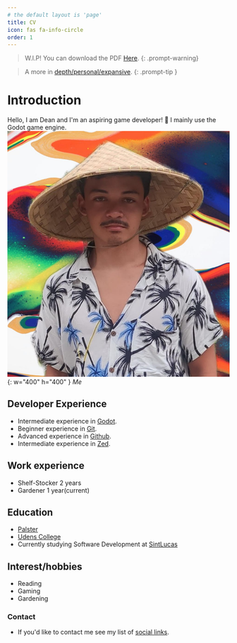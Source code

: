 ```yaml
---
# the default layout is 'page'
title: CV
icon: fas fa-info-circle
order: 1
---
```

> W.I.P! You can download the PDF [Here](assets/img/personal/DCV.pdf).
{: .prompt-warning}

>A more in [depth/personal/expansive](https://deanlemans.github.io/posts/Dean-Lemans/).
{: .prompt-tip }

# Introduction
Hello, I am Dean and I'm an aspiring game developer! 👋
I mainly use the Godot game engine.
![me](/assets/img/personal/avatar-2-CV.jpg){: w="400" h="400" }
_Me_

## Developer Experience
- Intermediate experience in [Godot](https://godotengine.org/).
- Beginner experience in [Git](https://git-scm.com/).
- Advanced experience in [Github](https://github.com/DeanLemans).
- Intermediate experience in [Zed](https://zed.dev/).

## Work experience
- Shelf-Stocker 2 years
- Gardener 1 year(current)

## Education
- [Palster](https://www.depalster.nl/)
- [Udens College](https://www.udenscollege.nl/)
- Currently studying Software Development at [SintLucas](https://www.sintlucas.nl/)

## Interest/hobbies
- Reading
- Gaming
- Gardening

###  Contact
- If you'd like to contact me see my list of [social links](https://linksta.cc/@Dean).
